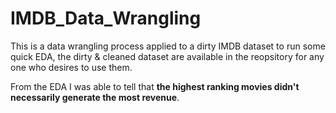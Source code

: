 # IMDB_Data_Wrangling

This is a data wrangling process applied to a dirty IMDB dataset to run some quick EDA, the dirty & cleaned dataset are available in the reopsitory for any one who desires to use them.

From the EDA I was able to tell that **the highest ranking movies didn't necessarily generate the most revenue**.
